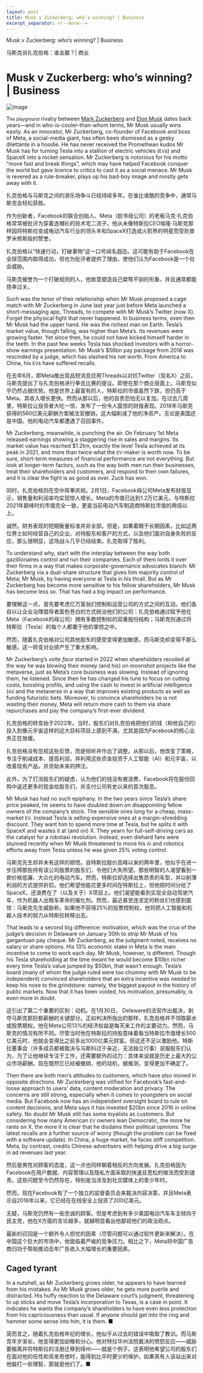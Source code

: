 ```yaml
---
layout: post
title: Musk v Zuckerberg: who’s winning? | Business
excerpt_separator: <!--more-->
---
```



<!--more-->

Musk v Zuckerberg: who’s winning? | Business

马斯克诉扎克伯格：谁会赢？| 商业


# Musk v Zuckerberg: who’s winning? | Business

![image](https://images.weserv.nl/?url=www.economist.com/img/b/1280/720/90/media-assets/image/20240210_WBD000.jpg)

<div></div><p><span>T</span><small>he playground</small> rivalry between <a href="https://www.economist.com/business/2023/10/26/ai-has-rescued-mark-zuckerberg-from-a-metaverse-size-hole">Mark Zuckerberg</a> and <a href="https://www.economist.com/business/2023/12/05/elon-musks-messiah-complex-may-bring-him-down">Elon Musk</a> dates back years—and in who-is-cooler-than-whom terms, Mr Musk usually wins easily. As an innovator, Mr Zuckerberg, co-founder of Facebook and boss of Meta, a social-media giant, has often been dismissed as a geeky dilettante in a hoodie. He has never received the Promethean kudos Mr Musk has for turning Tesla into a stallion of electric vehicles (<small>EV</small>s) and SpaceX into a rocket sensation. Mr Zuckerberg is notorious for his motto “move fast and break things”, which may have helped Facebook conquer the world but gave licence to critics to cast it as a social menace. Mr Musk is revered as a rule-breaker, plays up his bad-boy image and mostly gets away with it. </p>

扎克伯格与马斯克之间的游乐场争斗已经持续多年。在谁比谁酷的竞争中，通常马斯克会轻松获胜。

作为创新者，Facebook的联合创始人、Meta（脸书母公司）的老板马克·扎克伯格常常被批评为穿着连帽衫的技术宅二流子。他从未像特斯拉CEO埃隆·马斯克那样因将特斯拉变成电动汽车行业的领头羊和SpaceX打造成火箭界的明星而受到普罗米修斯般的赞誉。

扎克伯格以“快速行动，打破事物”这一口号闻名遐迩。这可能有助于Facebook在全球范围内取得成功，但也为批评者提供了理由，使他们认为Facebook是一个社会威胁。

马斯克被誉为一个打破规则的人，他故意塑造自己桀骜不驯的形象，并且通常都能侥幸过关。


<p>Such was the tenor of their relationship when Mr Musk proposed a cage match with Mr Zuckerberg in June last year just before Meta launched a short-messaging app, Threads, to compete with Mr Musk’s Twitter (now X). Forget the physical fight that never happened. In business terms, even then Mr Musk had the upper hand. He was the richest man on Earth. Tesla’s market value, though falling, was higher than Meta’s. Its revenues were growing faster. Yet since then, he could not have kicked himself harder in the teeth. In the past few weeks Tesla has shocked investors with a horror-show earnings presentation. Mr Musk’s $56bn pay package from 2018 was rescinded by a judge, which has slashed his net worth. From America to China, his <small>EV</small>s have suffered recalls. </p>

在去年6月，即Meta推出竞品短消息应用Threads以对抗Twitter（现名X）之前，马斯克提出了与扎克伯格进行拳击比赛的提议。即使在那个商业层面上，马斯克似乎仍然占据优势。他是世界上最富有的人，特斯拉的市值虽然下跌，但仍高于Meta。其收入增长更快。然而从那以后，他的自责恐怕无以复加。在过去几周里，特斯拉让投资者大吃一惊，发布了一份令人震惊的财报表现。2018年马斯克获得的560亿美元薪酬方案被法官撤销，这大幅削减了他的净资产。无论是美国还是中国，他的电动汽车都遭遇了召回事件。


<div><div><div id="econ-1"></div></div></div><p>Mr Zuckerberg, meanwhile, is punching the air. On February 1st Meta released earnings showing a staggering rise in sales and margins. Its market value has reached $1.2trn, exactly the level Tesla achieved at its peak in 2021, and more than twice what the <small>EV</small>-maker is worth now. To be sure, short-term measures of financial performance are not everything. But look at longer-term factors, such as the way both men run their businesses, treat their shareholders and customers, and respond to their own failures, and it is clear the fight is as good as over. Zuck has won.</p>

同时，扎克伯格则在空中挥拳庆祝。2月1日，Facebook母公司Meta发布财报显示，销售量和利润率均实现惊人增长。Meta的市值已达到1.2万亿美元，与特斯拉2021年巅峰时的市值完全一致，更是当前电动汽车制造商特斯拉市值的两倍以上。

诚然，财务表现的短期衡量标准并非全部。但是，如果着眼于长期因素，比如这两位男士如何经营自己的企业、对待股东和客户的方式，以及他们面对自身失败的反应，那么很明显，这场战斗几乎已经结束。扎克取得了胜利。


<p>To understand why, start with the interplay between the way both gazillionaires control and run their companies. Each of them lords it over their firms in a way that makes corporate-governance advocates blanch: Mr Zuckerberg via a dual-share structure that gives him majority control of Meta; Mr Musk, by having everyone at Tesla in his thrall. But as Mr Zuckerberg has become more sensitive to his fellow shareholders, Mr Musk has become less so. That has had a big impact on performance.</p>

要理解这一点，首先要考虑亿万富翁们控制和运营公司的方式之间的互动。他们各自以让企业治理倡导者面色苍白的方式统治他们的公司：扎克伯格通过赋予他在Meta（Facebook的母公司）拥有多数控制权的双重股份结构；马斯克则通过将特斯拉（Tesla）的每个人都置于他的掌控之中。

然而，随着扎克伯格对公司其他股东的感受变得更加敏感，而马斯克却变得不那么敏感。这一转变对业绩产生了重大影响。


<p>Mr Zuckerberg’s <i>volte face</i> started in 2022 when shareholders recoiled at the way he was blowing their money (and his) on moonshot projects like the metaverse, just as Meta’s core business was slowing. Instead of ignoring them, he listened. Since then he has changed his tune to focus on cutting costs, boosting profits, and using the cash to invest in artificial intelligence (<small>AI)</small> and the metaverse in a way that improves existing products as well as funding futuristic bets. Moreover, to convince shareholders he is not wasting their money, Meta will return more cash to them via share repurchases and pay the company’s first-ever dividend. </p>

扎克伯格的转变始于2022年。当时，股东们对扎克伯格把他们的钱（和他自己的）投入到像元宇宙这样的远大目标项目上感到不满，尤其是因为Facebook的核心业务正在放缓。

扎克伯格没有忽视这些反馈，而是倾听并作出了调整。从那以后，他改变了策略，专注于削减成本、提高利润，并利用这些资金投资于人工智能（AI）和元宇宙，以改善现有产品，并资助未来的押注。

此外，为了打消股东们的疑虑，认为他们的钱没有被浪费，Facebook将在股份回购中返还更多的现金给股东们，并支付公司有史以来的首次股息。


<p>Mr Musk has had no such epiphany. In the two years since Tesla’s share price peaked, he seems to have doubled down on disappointing fellow owners of the company’s stock. The sensible ones long for a cheap, mass-market <small>EV</small>. Instead Tesla is selling expensive ones at a margin-shredding discount. They want him to spend more time at Tesla, but he splits it with SpaceX and wastes it at (and on) X. They yearn for full-self-driving cars as the catalyst for a robotaxi revolution. Instead, even diehard fans were stunned recently when Mr Musk threatened to move his <small>AI</small> and robotics efforts away from Tesla unless he was given 25% voting control.</p>

马斯克先生却并未有这样的顿悟。自特斯拉股价高峰以来的两年里，他似乎在进一步压榨那些持有该公司股票的股东们，令他们大失所望。那些明智的人渴望看到一款价格低廉、大众化的电动汽车。然而，特斯拉却选择出售昂贵的车型，并以削薄利润的方式提供折扣。他们希望他能花更多时间在特斯拉上，但他把时间分给了SpaceX，还浪费在了（以及关于）X项目上。他们渴望能看到实现全自动驾驶汽车，作为机器人出租车革命的催化剂。然而，最近甚至连坚定的粉丝们也感到震惊：马斯克先生威胁称，如果他不获得25%的投票控制权，他将把人工智能和机器人技术的努力从特斯拉转移出去。


<div><div><div id="econ-2"></div></div></div><p>That leads to a second big difference: motivation, which was the crux of the judge’s decision in Delaware on January 30th to strip Mr Musk of his gargantuan pay cheque. Mr Zuckerberg, as the judgment noted, receives no salary or share options. His 13% economic stake in Meta is the main incentive to come to work each day. Mr Musk, however, is different. Though his Tesla shareholding at the time meant he would become $10bn richer every time Tesla’s value jumped by $50bn, that wasn’t enough. Tesla’s board (many of whom the judge ruled were too chummy with Mr Musk to be independent) convinced shareholders that an extra incentive was needed to keep his nose to the grindstone: namely, the biggest payout in the history of public markets. Now that it has been voided, his motivation, presumably, is even more in doubt.</p>

这引出了第二个重要的区别：动机。在1月30日， Delaware的法官作出裁决，剥夺马斯克那巨额薪酬的关键部分。正如判决所指出的那样，扎克伯格并不领取薪水或股票期权。他在Meta公司13%的经济权益是每天来工作的主要动力。然而，马斯克的情况有所不同。尽管当时他在特斯拉的持股意味着每当特斯拉市值增长500亿美元时，他就会变得比之前多出1000亿美元财富。但这还不足以激励他。特斯拉董事会（许多成员都被裁决与马斯科过于亲近，无法独立行事）说服股东们认为，为了让他继续专注于工作，还需要额外的动力：具体来说就是历史上最大的公众市场薪酬。现在既然它已经被撤销，他的动机，据推测，变得更加不确定了。


<p>Then there are both men’s attitudes to customers, which have also moved in opposite directions. Mr Zuckerberg was vilified for Facebook’s fast-and-loose approach to users’ data, content moderation and privacy. The concerns are still strong, especially when it comes to youngsters on social media. But Facebook now has an independent oversight board to rule on content decisions, and Meta says it has invested $20bn since 2016 in online safety. No doubt Mr Musk still has some loyalists as customers. But considering how many American <small>EV</small> owners lean Democratic, the more he rants on X, the more it is clear that he disdains their political opinions. The latest recalls are a further source of worry (though the problem can be fixed with a software update). In China, a huge market, he faces stiff competition. Meta, by contrast, credits Chinese advertisers with helping drive a big surge in ad revenues last year. </p>

然后是男性对顾客的态度，这一点也同样朝着相反的方向发展。扎克伯格因为Facebook在用户数据、内容管理以及隐私方面采取的快速且宽松的做法而受到谴责。这些问题至今仍然存在，特别是当涉及到社交媒体上的青少年时。

然而，现在Facebook有了一个独立的监督委员会来裁决内容决策，并且Meta表示自2016年以来，它已经在在线安全上投资了200亿美元。

无疑，马斯克仍然有一些忠诚的顾客。但是考虑到有多少美国电动汽车车主倾向于民主党，他在X方面的言论越多，就越明显看出他鄙视他们的政治观点。

最新的召回是一个额外令人担忧的因素（尽管问题可以通过软件更新来解决）。在中国这个巨大的市场中，他面临着严峻的竞争压力。相比之下，Meta将中国广告商归功于帮助推动去年广告收入大幅增长的重要因素。


<h2>Caged tyrant </h2><p>In a nutshell, as Mr Zuckerberg grows older, he appears to have learned from his mistakes. As Mr Musk grows older, he gets more puerile and distracted. His huffy reaction to the Delaware court’s judgment, threatening to up sticks and move Tesla’s incorporation to Texas, is a case in point. It indicates he wants the company’s shareholders to have even less protection from his capriciousness than usual. If anyone should get into the ring and hammer some sense into him, it is them. <span>■</span></p>

简而言之，随着扎克伯格年纪的增长，他似乎从过去的错误中吸取了教训。而马斯克年岁渐长，他变得更加幼稚和分心。他对特拉华州法院裁决的愤怒反应——威胁要搬离并将特斯拉的注册迁移到得州——就是个例子。这表明他希望公司的股东们在面对他的任性和突发奇想时，能得到比平时更少的保护。如果真有人该站出来对他敲打一些理智，那就是他们了。■


